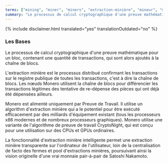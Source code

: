 ```yaml
---
terms: ["mining", "miner", "miners", "extraction-minière", "mineur", "mineurs"]
summary: "Le processus de calcul cryptographique d'une preuve mathématique pour un bloc, contenant une quantité de transactions, qui sont alors ajoutés à la chaîne de blocs"
---
```


{% include disclaimer.html translated="yes" translationOutdated="no" %}
### Les Bases


Le processus de calcul cryptographique d'une preuve mathématique pour un bloc, contenant une quantité de transactions, qui sont alors ajoutés à la chaîne de blocs.

L'extraction minière est le processus distribué confirmant les transactions sur le registre publique de toutes les transactions, c'est à dire la chaîne de blocs. Les nœuds Monero utilisent la chaîne de blocs pour différencier les transactions légitimes des tentative de re-dépense des pièces qui ont déjà été dépensées ailleurs.

Monero est alimenté uniquement par Preuve de Travail. Il utilise un algorithm d'extraction minière qui a le potentiel pour être exécuté efficacement par des milliards d'équipement existant (tous les processeurs x86 modernes et de nombreux processeurs graphiques). Monero utilise une variante de l'algorithme de preuve de travail CryptoNight, qui est conçu pour une utilisation sur des CPUs et GPUs ordinaires.

La fonctionnalité d'extraction minière intelligente permet une extraction minière transparente sur l'ordinateur de l'utilisateur, loin de la centralisation de facto des fermes et pool d'extractions minières, poursuivant ainsi la vision originelle d'une vrai monnaie pair-à-pair de Satoshi Nakamoto.
